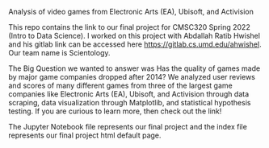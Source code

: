 Analysis of video games from Electronic Arts (EA), Ubisoft, and Activision

This repo contains the link to our final project for CMSC320 Spring 2022 (Intro to Data Science). I worked on this project with Abdallah Ratib Hwishel and his gitlab link can be accessed here https://gitlab.cs.umd.edu/ahwishel. Our team name is Scientology.

The Big Question we wanted to answer was Has the quality of games made by major game companies dropped after 2014? We analyzed user reviews and scores of many different games from three of the largest game companies like Electronic Arts (EA), Ubisoft, and Activision through data scraping, data visualization through Matplotlib, and statistical hypothesis testing. If you are curious to learn more, then check out the link!  

The Jupyter Notebook file represents our final project and the index file represents our final project html default page.

